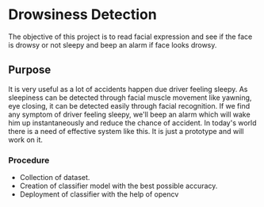 # Drowsiness Detection
The objective of this project is to read facial expression and see if the face is drowsy or not sleepy and beep an alarm if face looks drowsy.

## Purpose
It is very useful as a lot of accidents happen due driver feeling sleepy. As sleepiness can be detected through facial muscle movement like yawning, eye closing, it can be detected easily through facial recognition. If we find any symptom of driver feeling sleepy, we'll beep an alarm which will wake him up instantaneously and reduce the chance of accident. In today's world there is a need of effective system like this. It is just a prototype and will work on it.

### Procedure
- Collection of dataset.
- Creation of classifier model with the best possible accuracy.
- Deployment of classifier with the help of opencv
